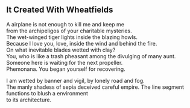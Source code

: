 It Created With Wheatfields
---------------------------
A airplane is not enough to kill me and keep me  
from the archipeligos of your charitable mysteries.  
The wet-winged tiger lights inside the blazing howls.  
Because I love you, love, inside the wind and behind the fire.  
On what inevitable blades wetted with clay?  
You, who is like a trash pheasant among the divulging of many aunt.  
Someone here is waiting for the next propeller.  
Phemonana. You began yourself for recovering.  
  
I am wetted by banner and vigil, by lonely road and fog.  
The manly shadess of sepia deceived careful empire. The line segment functions to blush a environment  
to its architecture.  
